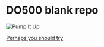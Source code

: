 # DO500 blank repo

![Pump It Up](https://i.pinimg.com/originals/c4/43/fc/c443fcf40abba3f9e098d5bd25ca20be.gif)

[Perhaps you should try](https://rht-labs.github.io/enablement-docs/#/)